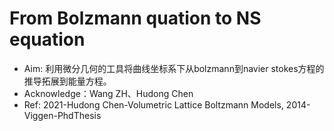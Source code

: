 # From Bolzmann quation to NS equation
- Aim: 利用微分几何的工具将曲线坐标系下从bolzmann到navier stokes方程的推导拓展到能量方程。
- Acknowledge：Wang ZH、Hudong Chen
- Ref: 2021-Hudong Chen-Volumetric Lattice Boltzmann Models, 2014-Viggen-PhdThesis
